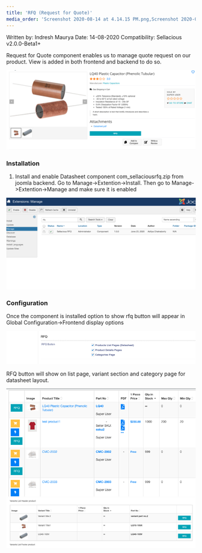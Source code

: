 ```yaml
---
title: 'RFQ (Request for Quote)'
media_order: 'Screenshot 2020-08-14 at 4.14.15 PM.png,Screenshot 2020-08-14 at 4.22.06 PM.png,Screenshot 2020-08-14 at 4.31.29 PM.png,Screenshot 2020-08-14 at 4.37.26 PM.png,Screenshot 2020-08-14 at 4.36.49 PM.png'
---
```


Written by: Indresh Maurya
Date: 14-08-2020
Compatibility: Sellacious v2.0.0-Beta1+

Request for Quote component enables us to manage quote request on our product. View is added in both frontend and backend to do so.

![](Screenshot%202020-08-14%20at%204.14.15%20PM.png)

### Installation

1. Install and enable Datasheet component com_sellaciousrfq.zip from joomla backend. Go to Manage->Extention->Install.
Then go to Manage->Extention->Manage and make sure it is enabled

![](Screenshot%202020-08-14%20at%204.22.06%20PM.png)

### Configuration 

Once the component is installed option to show rfq button will appear in Global Configuration->Frontend display options 

![](Screenshot%202020-08-14%20at%204.31.29%20PM.png)

RFQ button will show on list page, variant section and category page for datasheet layout.

![](Screenshot%202020-08-14%20at%204.36.49%20PM.png)
![](Screenshot%202020-08-14%20at%204.37.26%20PM.png)


